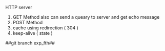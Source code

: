 HTTP server 

1. GET Method
also can send a queary to server and get echo message 
2. POST Method
3. cache using redirection ( 304 )
4. keep-alive ( state )

##git branch exp_fth##